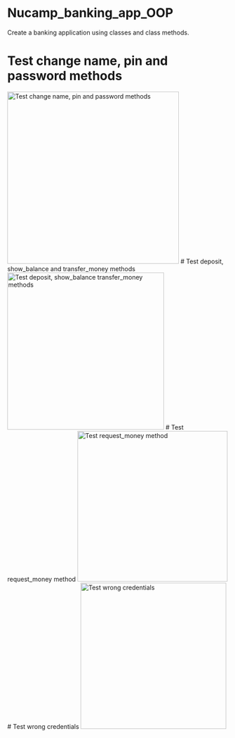 # Nucamp_banking_app_OOP
Create a banking application using classes and class methods.
# Test change name, pin and password methods
<img width="391" alt="Test change name, pin and password methods" src="https://user-images.githubusercontent.com/94755124/145051408-d5277951-b5d6-40e4-93f8-25cf44b79a7a.PNG">
# Test deposit, show_balance and transfer_money methods
<img width="357" alt="Test deposit, show_balance   transfer_money methods" src="https://user-images.githubusercontent.com/94755124/145051845-1218cff6-697f-4e62-bd79-baef3761cdd4.PNG">
# Test request_money method
<img width="342" alt="Test request_money method" src="https://user-images.githubusercontent.com/94755124/145052142-c7765ccd-017c-4162-8190-d7c70632415e.PNG">
# Test wrong credentials
<img width="332" alt="Test wrong credentials" src="https://user-images.githubusercontent.com/94755124/145052407-5a490453-dea2-42ba-8e44-f1546c3d19b0.PNG">
